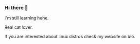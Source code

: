 ### Hi there 👋


I'm still learning hehe.

Real cat lover.

If you are interested about linux distros check my website on bio.
